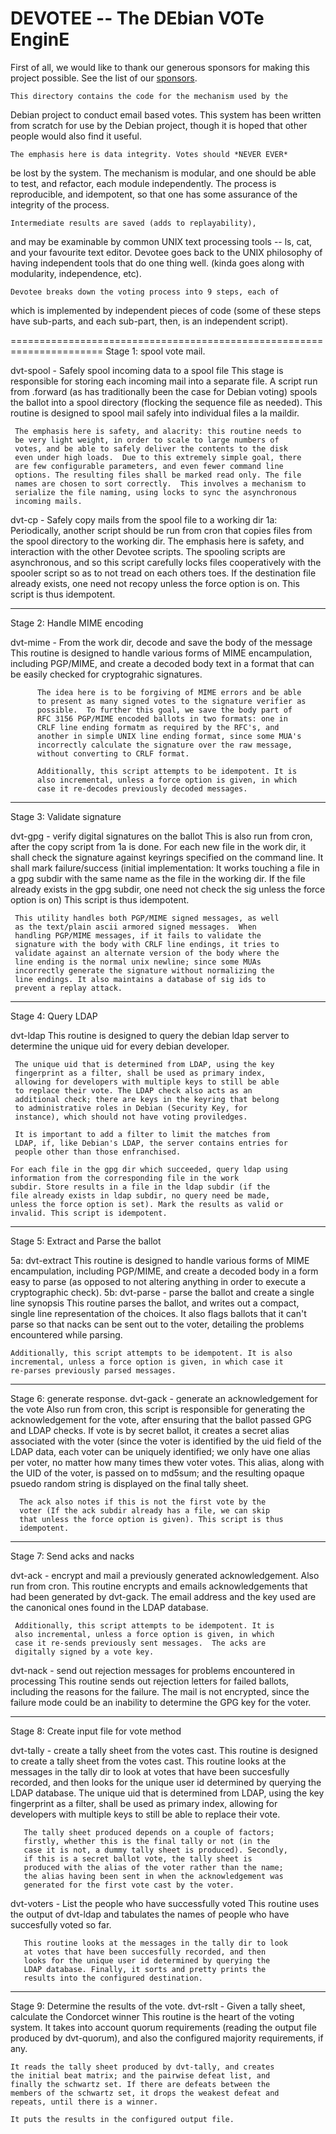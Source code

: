 # DEVOTEE -- The DEbian VOTe EnginE

First of all, we would like to thank our generous sponsors for making this project possible. See the list of our [sponsors](doc/Sponsors.md).

	This directory contains the code for the mechanism used by the
 Debian project to conduct email based votes. This system has been
 written from scratch for use by the Debian project, though it is
 hoped that other people would also find it useful.

	The emphasis here is data integrity. Votes should *NEVER EVER*
 be lost by the system. The mechanism is modular, and one should be
 able to test, and refactor, each module independently. The process is
 reproducible, and idempotent, so that one has some assurance of the
 integrity of the process.

	Intermediate results are saved (adds to replayability),
 and may be examinable by common UNIX text processing tools -- ls,
 cat, and your favourite text editor. Devotee goes back to the UNIX
 philosophy of having independent tools that do one thing well. (kinda
 goes along with modularity, independence, etc).

	Devotee breaks down the voting process into 9 steps, each of
 which is implemented by independent pieces of code (some of these
 steps have sub-parts, and each sub-part, then, is an independent
 script).

======================================================================
 Stage 1: spool vote mail. 

 dvt-spool - Safely spool incoming data to a spool file
     This stage is responsible for storing each incoming mail into a
     separate file. A script run from .forward (as has traditionally
     been the case for Debian voting) spools the ballot into a spool
     directory (flocking the sequence file as needed). This routine is
     designed to spool mail safely into individual files a la maildir.

     The emphasis here is safety, and alacrity: this routine needs to
     be very light weight, in order to scale to large numbers of
     votes, and be able to safely deliver the contents to the disk
     even under high loads.  Due to this extremely simple goal, there
     are few configurable parameters, and even fewer command line
     options. The resulting files shall be marked read only. The file
     names are chosen to sort correctly.  This involves a mechanism to
     serialize the file naming, using locks to sync the asynchronous
     incoming mails.


 dvt-cp - Safely copy mails from the spool file to a working dir
      1a: Periodically, another script should be run from cron that
          copies files from the spool directory to the working
          dir. The emphasis here is safety, and interaction with the
          other Devotee scripts. The spooling scripts are
          asynchronous, and so this script carefully locks files
          cooperatively with the spooler script so as to not tread on
          each others toes. If the destination file already exists,
          one need not recopy unless the force option is on. This
          script is thus idempotent.

----------------------------------------------------------------------
 Stage 2: Handle MIME encoding

 dvt-mime - From the work dir, decode and save the body of the message
          This routine is designed to handle various forms of MIME
          encampulation, including PGP/MIME, and create a decoded body
          text in a format that can be easily checked for cryptograhic
          signatures.

          The idea here is to be forgiving of MIME errors and be able
          to present as many signed votes to the signature verifier as
          possible.  To further this goal, we save the body part of
          RFC 3156 PGP/MIME encoded ballots in two formats: one in
          CRLF line ending formatm as required by the RFC's, and
          another in simple UNIX line ending format, since some MUA's
          incorrectly calculate the signature over the raw message,
          without converting to CRLF format.

          Additionally, this script attempts to be idempotent. It is
          also incremental, unless a force option is given, in which
          case it re-decodes previously decoded messages.

----------------------------------------------------------------------
 Stage 3: Validate signature
      
 dvt-gpg - verify digital signatures on the ballot
	This is also run from cron, after the copy script from 1a is
	done. For each new file in the work dir, it shall check the
	signature against keyrings specified on the command line. It
	shall mark failure/success (initial implementation: It works
	touching a file in a gpg subdir with the same name as the file
	in the working dir. If the file already exists in the gpg
	subdir, one need not check the sig unless the force option is
	on) This script is thus idempotent.

	 This utility handles both PGP/MIME signed messages, as well
	 as the text/plain ascii armored signed messages.  When
	 handling PGP/MIME messages, if it fails to validate the
	 signature with the body with CRLF line endings, it tries to
	 validate against an alternate version of the body where the
	 line ending is the normal unix newline; since some MUAs
	 incorrectly generate the signature without normalizing the
	 line endings. It also maintains a database of sig ids to
	 prevent a replay attack.

----------------------------------------------------------------------
 Stage 4: Query LDAP

 dvt-ldap
	 This routine is designed to query the debian ldap server to
	 determine the unique uid for every debian developer.

	 The unique uid that is determined from LDAP, using the key
	 fingerprint as a filter, shall be used as primary index,
	 allowing for developers with multiple keys to still be able
	 to replace their vote. The LDAP check also acts as an
	 additional check; there are keys in the keyring that belong
	 to administrative roles in Debian (Security Key, for
	 instance), which should not have voting proviledges.

	 It is important to add a filter to limit the matches from
	 LDAP, if, like Debian's LDAP, the server contains entries for
	 people other than those enfranchised.

	For each file in the gpg dir which succeeded, query ldap using
	information from the corresponding file in the work
	subdir. Store results in a file in the ldap subdir (if the
	file already exists in ldap subdir, no query need be made,
	unless the force option is set). Mark the results as valid or
	invalid. This script is idempotent.

----------------------------------------------------------------------
 Stage 5: Extract and Parse the ballot
 
 5a:
  dvt-extract
         This routine is designed to handle various forms of MIME
         encampulation, including PGP/MIME, and create a decoded body
         in a form easy to parse (as opposed to not altering anything
         in order to execute a cryptographic check).
 5b:
  dvt-parse - parse the ballot and create a single line synopsis
	This routine parses the ballot, and writes out a compact,
	single line representation of the choices. It also flags
	ballots that it can't parse so that nacks can be sent out to
	the voter, detailing the problems encountered while parsing.

	Additionally, this script attempts to be idempotent. It is also
	incremental, unless a force option is given, in which case it
	re-parses previously parsed messages.

----------------------------------------------------------------------
 Stage 6: generate response.
 dvt-gack - generate an acknowledgement for the vote
	  Also run from cron, this script is responsible for
	  generating the acknowledgement for the vote, after ensuring
	  that the ballot passed GPG and LDAP checks. If vote is by
	  secret ballot, it creates a secret alias associated with the
	  voter (since the voter is identified by the uid field of the
	  LDAP data, each voter can be uniquely identified; we only
	  have one alias per voter, no matter how many times thew
	  voter votes.  This alias, along with the UID of the voter,
	  is passed on to md5sum; and the resulting opaque psuedo
	  random string is displayed on the final tally sheet.

	  The ack also notes if this is not the first vote by the
	  voter (If the ack subdir already has a file, we can skip
	  that unless the force option is given). This script is thus
	  idempotent.

----------------------------------------------------------------------
 Stage 7: Send acks and nacks

 dvt-ack - encrypt and mail a previously generated acknowledgement.
	 Also run from cron.  This routine encrypts and emails
	 acknowledgements that had been generated by dvt-gack.  The
	 email address and the key used are the canonical ones found
	 in the LDAP database.

	 Additionally, this script attempts to be idempotent. It is
	 also incremental, unless a force option is given, in which
	 case it re-sends previously sent messages.  The acks are
	 digitally signed by a vote key.

 dvt-nack - send out rejection messages for problems encountered in processing
      This routine sends out rejection letters for failed ballots,
      including the reasons for the failure. The mail is not
      encrypted, since the failure mode could be an inability to
      determine the GPG key for the voter.


----------------------------------------------------------------------
 Stage 8: Create input file for vote method

 dvt-tally - create a tally sheet from the votes cast.
	   This routine is designed to create a tally sheet from the
	   votes cast.  This routine looks at the messages in the
	   tally dir to look at votes that have been succesfully
	   recorded, and then looks for the unique user id determined
	   by querying the LDAP database.  The unique uid that is
	   determined from LDAP, using the key fingerprint as a
	   filter, shall be used as primary index, allowing for
	   developers with multiple keys to still be able to replace
	   their vote.

	   The tally sheet produced depends on a couple of factors;
	   firstly, whether this is the final tally or not (in the
	   case it is not, a dummy tally sheet is produced). Secondly,
	   if this is a secret ballot vote, the tally sheet is
	   produced with the alias of the voter rather than the name;
	   the alias having been sent in when the acknowledgement was
	   generated for the first vote cast by the voter.

 dvt-voters - List the people who have successfully voted
	   This routine uses the output of dvt-ldap and tabulates the
	   names of people who have succesfully voted so far.

	   This routine looks at the messages in the tally dir to look
	   at votes that have been succesfully recorded, and then
	   looks for the unique user id determined by querying the
	   LDAP database. Finally, it sorts and pretty prints the
	   results into the configured destination.


----------------------------------------------------------------------
Stage 9: Determine the results of the vote.
 dvt-rslt - Given a tally sheet, calculate the Condorcet winner
	This routine is the heart of the voting system. It takes into
	account quorum requirements (reading the output file produced
	by dvt-quorum), and also the configured majority requirements,
	if any.

	It reads the tally sheet produced by dvt-tally, and creates
	the initial beat matrix; and the pairwise defeat list, and
	finally the schwartz set. If there are defeats between the
	members of the schwartz set, it drops the weakest defeat and
	repeats, until there is a winner.

	It puts the results in the configured output file.
